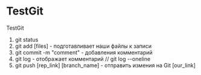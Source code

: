 # TestGit
TestGit
1. git status
2. git add [files] - подготавливает наши файлы к записи
3. git commit -m "comment" - добавления комментарий
4. git log - отображает комментарий // git log --oneline
5. git push [rep_link] [branch_name] - отправить измения на Git [our_link]
